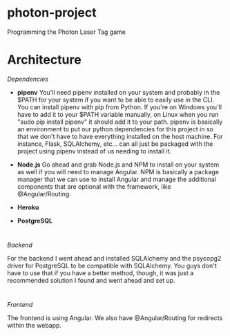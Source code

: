 # photon-project
Programming the Photon Laser Tag game

# Architecture

*Dependencies*

* **pipenv**
You'll need pipenv installed on your system and probably in the $PATH for your system if you want to be able to easily use in the CLI. You can install pipenv with pip from Python. If you're on Windows you'll have to add it to your $PATH variable manually, on Linux when you run "sudo pip install pipenv" it should add it to your path. pipenv is basically an environment to put our python dependencies for this project in so that we don't have to have everything installed on the host machine. For instance, Flask, SQLAlchemy, etc... can all just be packaged with the project using pipenv instead of us needing to install it. 

* **Node.js** 
Go ahead and grab Node.js and NPM to install on your system as well if you will need to manage Angular. NPM is basically a package manager that we can use to install Angular and manage the additional components that are optional with the framework, like @Angular/Routing. 

* **Heroku**

* **PostgreSQL**

#

*Backend*

For the backend I went ahead and installed SQLAlchemy and the psycopg2 driver for PostgreSQL to be compatible with SQLAlchemy. You guys don't have to use that if you have a better method, though, it was just a recommended solution I found and went ahead and set up. 

#

*Frontend*

The frontend is using Angular. We also have @Angular/Routing for redirects within the webapp. 
